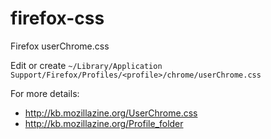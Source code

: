 # firefox-css
Firefox userChrome.css

Edit or create `~/Library/Application Support/Firefox/Profiles/<profile>/chrome/userChrome.css`

For more details:

- http://kb.mozillazine.org/UserChrome.css
- http://kb.mozillazine.org/Profile_folder
